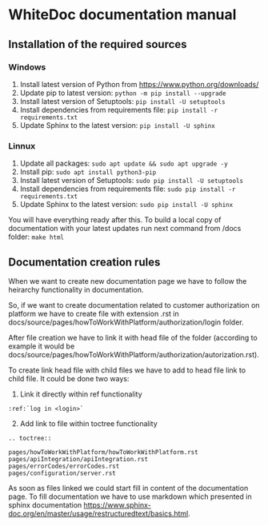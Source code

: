 # WhiteDoc documentation manual 

## Installation of the required sources

### Windows

1. Install latest version of Python from https://www.python.org/downloads/
2. Update pip to latest version: `python -m pip install --upgrade`
3. Install latest version of Setuptools: `pip install -U setuptools`
4. Install dependencies from requirements file: `pip install -r requirements.txt`
5. Update Sphinx to the latest version: `pip install -U sphinx`

### Linnux

1. Update all packages: `sudo apt update && sudo apt upgrade -y`
2. Install pip: `sudo apt install python3-pip`
3. Install latest version of Setuptools: `sudo pip install -U setuptools`
4. Install dependencies from requirements file: `sudo pip install -r requirements.txt`
5. Update Sphinx to the latest version: `sudo pip install -U sphinx`

You will have everything ready after this. To build a local copy of documentation with your latest updates run next command from /docs folder: `make html`

## Documentation creation rules

When we want to create new documentation page we have to follow the heirarchy functionality in documentation. 

So, if we want to create documentation related to customer authorization on platform we have to create file with 
extension .rst in docs/source/pages/howToWorkWithPlatform/authorization/login folder.

After file creation we have to link it with head file of the folder (according to example it would be 
docs/source/pages/howToWorkWithPlatform/authorization/autorization.rst). 

To create link head file with child files we 
have to add to head file link to child file. It could be done two ways:

1. Link it directly within ref functionality

```
:ref:`log in <login>`
```

2. Add link to file within toctree functionality 

```
.. toctree::

pages/howToWorkWithPlatform/howToWorkWithPlatform.rst
pages/apiIntegration/apiIntegration.rst
pages/errorCodes/errorCodes.rst
pages/configuration/server.rst
```

As soon as files linked we could start fill in content of the documentation page. To fill documentation we have to use 
markdown which presented in sphinx documentation https://www.sphinx-doc.org/en/master/usage/restructuredtext/basics.html.
